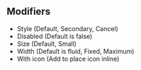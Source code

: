 ## Modifiers
- Style (Default, Secondary, Cancel)
- Disabled (Default is false)
- Size (Default, Small)
- Width (Default is fluid, Fixed, Maximum)
- With icon (Add to place icon inline)